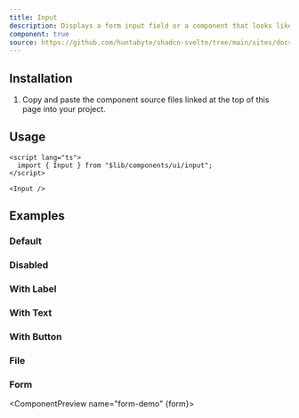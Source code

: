 ```yaml
---
title: Input
description: Displays a form input field or a component that looks like an input field.
component: true
source: https://github.com/huntabyte/shadcn-svelte/tree/main/sites/docs/src/lib/registry/default/ui/input
---
```


<script>
  import { ComponentPreview, ManualInstall, PMAddComp} from '$lib/components/docs';

  export let form;
</script>

<ComponentPreview name="input-demo">

<div></div>

</ComponentPreview>

## Installation

<PMAddComp name="input" />

<ManualInstall>

1. Copy and paste the component source files linked at the top of this page into your project.

</ManualInstall>

## Usage

```svelte
<script lang="ts">
  import { Input } from "$lib/components/ui/input";
</script>

<Input />
```

## Examples

### Default

<ComponentPreview name="input-demo">

<div></div>

</ComponentPreview>

### Disabled

<ComponentPreview name="input-disabled">

<div></div>

</ComponentPreview>

### With Label

<ComponentPreview name="input-with-label">

<div></div>

</ComponentPreview>

### With Text

<ComponentPreview name="input-with-text">

<div></div>

</ComponentPreview>

### With Button

<ComponentPreview name="input-with-button">

<div></div>

</ComponentPreview>

### File

<ComponentPreview name="input-file">

<div></div>

</ComponentPreview>

### Form

<ComponentPreview name="form-demo" {form}>

<div></div>

</ComponentPreview>
